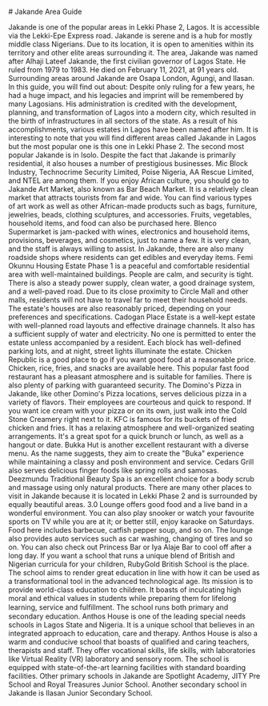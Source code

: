 \# Jakande Area Guide

Jakande is one of the popular areas in Lekki Phase 2, Lagos. It is accessible via the Lekki\-Epe Express road. Jakande is serene and is a hub for mostly middle class Nigerians. Due to its location, it is open to amenities within its territory and other elite areas surrounding it. The area, Jakande was named after Alhaji Lateef Jakande, the first civilian governor of Lagos State. He ruled from 1979 to 1983\. He died on February 11, 2021, at 91 years old. Surrounding areas around Jakande are Osapa London, Agungi, and Ilasan. In this guide, you will find out about: Despite only ruling for a few years, he had a huge impact, and his legacies and imprint will be remembered by many Lagosians. His administration is credited with the development, planning, and transformation of Lagos into a modern city, which resulted in the birth of infrastructures in all sectors of the state. As a result of his accomplishments, various estates in Lagos have been named after him. It is interesting to note that you will find different areas called Jakande in Lagos but the most popular one is this one in Lekki Phase 2\. The second most popular Jakande is in Isolo. Despite the fact that Jakande is primarily residential, it also houses a number of prestigious businesses. Mic Block Industry, Technocrime Security Limited, Poise Nigeria, AA Rescue Limited, and NTEL are among them. If you enjoy African culture, you should go to Jakande Art Market, also known as Bar Beach Market. It is a relatively clean market that attracts tourists from far and wide. You can find various types of art work as well as other African\-made products such as bags, furniture, jewelries, beads, clothing sculptures, and accessories. Fruits, vegetables, household items, and food can also be purchased here. Blenco Supermarket is jam\-packed with wines, electronics and household items, provisions, beverages, and cosmetics, just to name a few. It is very clean, and the staff is always willing to assist. In Jakande, there are also many roadside shops where residents can get edibles and everyday items. Femi Okunnu Housing Estate Phase 1 is a peaceful and comfortable residential area with well\-maintained buildings. People are calm, and security is tight. There is also a steady power supply, clean water, a good drainage system, and a well\-paved road. Due to its close proximity to Circle Mall and other malls, residents will not have to travel far to meet their household needs. The estate's houses are also reasonably priced, depending on your preferences and specifications. Cadogan Place Estate is a well\-kept estate with well\-planned road layouts and effective drainage channels. It also has a sufficient supply of water and electricity. No one is permitted to enter the estate unless accompanied by a resident. Each block has well\-defined parking lots, and at night, street lights illuminate the estate. Chicken Republic is a good place to go if you want good food at a reasonable price. Chicken, rice, fries, and snacks are available here. This popular fast food restaurant has a pleasant atmosphere and is suitable for families. There is also plenty of parking with guaranteed security. The Domino's Pizza in Jakande, like other Domino's Pizza locations, serves delicious pizza in a variety of flavors. Their employees are courteous and quick to respond. If you want ice cream with your pizza or on its own, just walk into the Cold Stone Creamery right next to it. KFC is famous for its buckets of fried chicken and fries. It has a relaxing atmosphere and well\-organized seating arrangements. It's a great spot for a quick brunch or lunch, as well as a hangout or date. Bukka Hut is another excellent restaurant with a diverse menu. As the name suggests, they aim to create the "Buka" experience while maintaining a classy and posh environment and service. Cedars Grill also serves delicious finger foods like spring rolls and samosas. Deezmundu Traditional Beauty Spa is an excellent choice for a body scrub and massage using only natural products. There are many other places to visit in Jakande because it is located in Lekki Phase 2 and is surrounded by equally beautiful areas. 3\.0 Lounge offers good food and a live band in a wonderful environment. You can also play snooker or watch your favourite sports on TV while you are at it; or better still, enjoy karaoke on Saturdays. Food here includes barbecue, catfish pepper soup, and so on. The lounge also provides auto services such as car washing, changing of tires and so on. You can also check out Princess Bar or Iya Alaje Bar to cool off after a long day. If you want a school that runs a unique blend of British and Nigerian curricula for your children, RubyGold British School is the place. The school aims to render great education in line with how it can be used as a transformational tool in the advanced technological age. Its mission is to provide world\-class education to children. It boasts of inculcating high moral and ethical values in students while preparing them for lifelong learning, service and fulﬁllment. The school runs both primary and secondary education. Anthos House is one of the leading special needs schools in Lagos State and Nigeria. It is a unique school that believes in an integrated approach to education, care and therapy. Anthos House is also a warm and conducive school that boasts of qualified and caring teachers, therapists and staff. They offer vocational skills, life skills, with laboratories like Virtual Reality (VR) laboratory and sensory room. The school is equipped with state\-of\-the\-art learning facilities with standard boarding facilities. Other primary schools in Jakande are Spotlight Academy, JITY Pre School and Royal Treasures Junior School. Another secondary school in Jakande is Ilasan Junior Secondary School.
